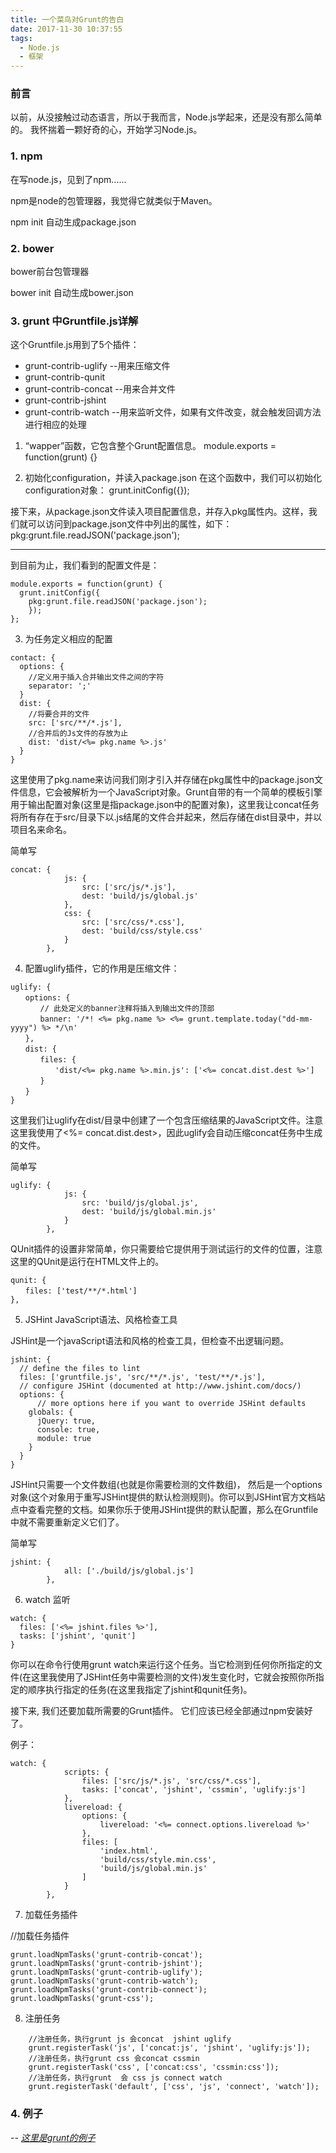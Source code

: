 ```yaml
---
title: 一个菜鸟对Grunt的告白
date: 2017-11-30 10:37:55
tags:
  - Node.js
  - 框架
---
```


### 前言

以前，从没接触过动态语言，所以于我而言，Node.js学起来，还是没有那么简单的。
我怀揣着一颗好奇的心，开始学习Node.js。

<!-- more -->

### 1. npm

在写node.js，见到了npm......

npm是node的包管理器，我觉得它就类似于Maven。

npm init 自动生成package.json

### 2. bower

bower前台包管理器

bower init 自动生成bower.json

### 3. grunt 中Gruntfile.js详解

这个Gruntfile.js用到了5个插件：
* grunt-contrib-uglify  --用来压缩文件
* grunt-contrib-qunit   
* grunt-contrib-concat  --用来合并文件
* grunt-contrib-jshint  
* grunt-contrib-watch   --用来监听文件，如果有文件改变，就会触发回调方法进行相应的处理

1. “wapper”函数，它包含整个Grunt配置信息。
module.exports = function(grunt) {}

2. 初始化configuration，并读入package.json
在这个函数中，我们可以初始化configuration对象：
  grunt.initConfig({});

接下来，从package.json文件读入项目配置信息，并存入pkg属性内。这样，我们就可以访问到package.json文件中列出的属性，如下：
pkg:grunt.file.readJSON('package.json');

<hr>

到目前为止，我们看到的配置文件是：
```
module.exports = function(grunt) {
  grunt.initConfig({
    pkg:grunt.file.readJSON('package.json');
    });
};
```

3. 为任务定义相应的配置

```
contact: {
  options: {
    //定义用于插入合并输出文件之间的字符
    separator: ';'
  }
  dist: {
    //将要合并的文件
    src: ['src/**/*.js'],
    //合并后的Js文件的存放为止
    dist: 'dist/<%= pkg.name %>.js'
  }
}
```
这里使用了pkg.name来访问我们刚才引入并存储在pkg属性中的package.json文件信息，它会被解析为一个JavaScript对象。Grunt自带的有一个简单的模板引擎用于输出配置对象(这里是指package.json中的配置对象)，这里我让concat任务将所有存在于src/目录下以.js结尾的文件合并起来，然后存储在dist目录中，并以项目名来命名。

简单写
```
concat: {
            js: {
                src: ['src/js/*.js'],
                dest: 'build/js/global.js'
            },
            css: {
                src: ['src/css/*.css'],
                dest: 'build/css/style.css'
            }
        },
```

4. 配置uglify插件，它的作用是压缩文件：
```
uglify: {
　　options: {
　　　　// 此处定义的banner注释将插入到输出文件的顶部
　　　　banner: '/*! <%= pkg.name %> <%= grunt.template.today("dd-mm-yyyy") %> */\n'
　　},
　　dist: {
　　　　files: {
　　　　　　'dist/<%= pkg.name %>.min.js': ['<%= concat.dist.dest %>']
　　　　}
　　}
}
```

这里我们让uglify在dist/目录中创建了一个包含压缩结果的JavaScript文件。注意这里我使用了<%= concat.dist.dest>，因此uglify会自动压缩concat任务中生成的文件。

简单写
```
uglify: {
            js: {
                src: 'build/js/global.js',
                dest: 'build/js/global.min.js'
            }
        },
```



QUnit插件的设置非常简单，你只需要给它提供用于测试运行的文件的位置，注意这里的QUnit是运行在HTML文件上的。
```
qunit: {
　　files: ['test/**/*.html']
},
```

5. JSHint JavaScript语法、风格检查工具

JSHint是一个javaScript语法和风格的检查工具，但检查不出逻辑问题。
```
jshint: {
  // define the files to lint
  files: ['gruntfile.js', 'src/**/*.js', 'test/**/*.js'],
  // configure JSHint (documented at http://www.jshint.com/docs/)
  options: {
      // more options here if you want to override JSHint defaults
    globals: {
      jQuery: true,
      console: true,
      module: true
    }
  }
}
```
JSHint只需要一个文件数组(也就是你需要检测的文件数组)， 然后是一个options对象(这个对象用于重写JSHint提供的默认检测规则)。你可以到JSHint官方文档站点中查看完整的文档。如果你乐于使用JSHint提供的默认配置，那么在Gruntfile中就不需要重新定义它们了。

简单写
```
jshint: {
            all: ['./build/js/global.js']
        },
```


6. watch 监听

```
watch: {
  files: ['<%= jshint.files %>'],
  tasks: ['jshint', 'qunit']
}
```

你可以在命令行使用grunt watch来运行这个任务。当它检测到任何你所指定的文件(在这里我使用了JSHint任务中需要检测的文件)发生变化时，它就会按照你所指定的顺序执行指定的任务(在这里我指定了jshint和qunit任务)。

接下来, 我们还要加载所需要的Grunt插件。 它们应该已经全部通过npm安装好了。

例子：
```
watch: {
            scripts: {
                files: ['src/js/*.js', 'src/css/*.css'],
                tasks: ['concat', 'jshint', 'cssmin', 'uglify:js']
            },
            livereload: {
                options: {
                    livereload: '<%= connect.options.livereload %>'
                },
                files: [
                    'index.html',
                    'build/css/style.min.css',
                    'build/js/global.min.js'
                ]
            }
        },
```

7. 加载任务插件

//加载任务插件
```
grunt.loadNpmTasks('grunt-contrib-concat');
grunt.loadNpmTasks('grunt-contrib-jshint');
grunt.loadNpmTasks('grunt-contrib-uglify');
grunt.loadNpmTasks('grunt-contrib-watch');
grunt.loadNpmTasks('grunt-contrib-connect');
grunt.loadNpmTasks('grunt-css');
```

8. 注册任务

```
    //注册任务，执行grunt js 会concat  jshint uglify
    grunt.registerTask('js', ['concat:js', 'jshint', 'uglify:js']);
    //注册任务，执行grunt css 会concat cssmin
    grunt.registerTask('css', ['concat:css', 'cssmin:css']);
    //注册任务，执行grunt  会 css js connect watch
    grunt.registerTask('default', ['css', 'js', 'connect', 'watch']);
```

### 4. 例子

*-- [这里是grunt的例子](https://github.com/huyananH/grunt_demo)*
